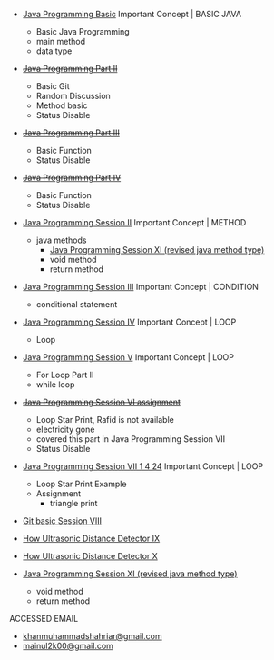 + [Java Programming Basic](https://youtu.be/aWJ1kwVM3oM) Important Concept | BASIC JAVA
  - Basic Java Programming
  - main method
  - data type
+ ~~[Java Programming Part II](https://youtu.be/koYk7PlXnjE)~~
  - Basic Git
  - Random Discussion
  - Method basic
  - Status Disable   
+ ~~[Java Programming Part III](https://youtu.be/NYI2maNkAhI)~~
  - Basic Function
  - Status Disable 
+ ~~[Java Programming Part IV](https://youtu.be/PduOWbxEuxo)~~
  - Basic Function
  - Status Disable
+ [Java Programming Session II](https://youtu.be/mizjBujjXO4) Important Concept | METHOD
  - java methods
    -   [Java Programming Session XI (revised java method type)](https://youtu.be/GqhZBt-pOHQ)
    -   void method
    -   return method
+ [Java Programming Session III](https://youtu.be/EuXAUXTN68w) Important Concept | CONDITION
  - conditional statement
+ [Java Programming Session IV](https://youtu.be/Z4qZyAlTXzU) Important Concept | LOOP
  - Loop
+ [Java Programming Session V](https://youtu.be/0IESKITBroU) Important Concept | LOOP
  - For Loop Part II
  - while loop
+ ~~[Java Programming Session VI assignment](https://youtu.be/P0OlOXMK-t4)~~
  - Loop Star Print, Rafid is not available
  - electricity gone
  - covered this part in Java Programming Session VII
  - Status Disable
+ [Java Programming Session VII 1 4 24](https://youtu.be/JQviZrhUfJY) Important Concept | LOOP
  - Loop Star Print Example
  - Assignment
    - triangle print
   
+ [Git basic Session VIII](https://youtu.be/mkGhdhRAc0c)
+ [How Ultrasonic Distance Detector IX](https://youtu.be/rtmAhuQl6JQ)
+ [How Ultrasonic Distance Detector X](https://youtu.be/aF90YnN-eoo)
+ [Java Programming Session XI (revised java method type)](https://youtu.be/GqhZBt-pOHQ)
  - void method
  - return method  

ACCESSED EMAIL

- khanmuhammadshahriar@gmail.com 
- mainul2k00@gmail.com
